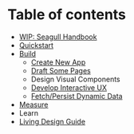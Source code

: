 # Table of contents

* [WIP: Seagull Handbook](README.md)
* [Quickstart](quickstart.md)
* [Build](app-development-process/README.md)
  * [Create New App](app-development-process/create-new-app.md)
  * [Draft Some Pages](app-development-process/untitled.md)
  * Design Visual Components
  * [Develop Interactive UX](app-development-process/untitled-1.md)
  * [Fetch/Persist Dynamic Data](app-development-process/fetch-persist-dynamic-data.md)
* [Measure](measure.md)
* Learn
* [Living Design Guide](living-design-guide.md)

